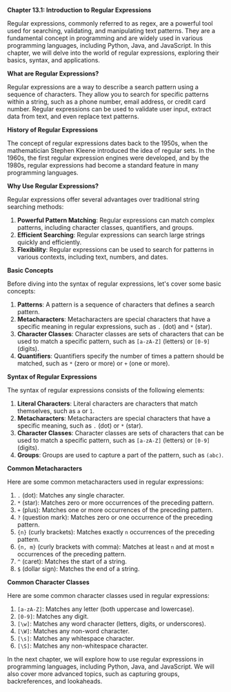 <p><strong>Chapter 13.1: Introduction to Regular Expressions</strong></p>

<p>Regular expressions, commonly referred to as regex, are a powerful tool used for searching, validating, and manipulating text patterns. They are a fundamental concept in programming and are widely used in various programming languages, including Python, Java, and JavaScript. In this chapter, we will delve into the world of regular expressions, exploring their basics, syntax, and applications.</p>

<p><strong>What are Regular Expressions?</strong></p>

<p>Regular expressions are a way to describe a search pattern using a sequence of characters. They allow you to search for specific patterns within a string, such as a phone number, email address, or credit card number. Regular expressions can be used to validate user input, extract data from text, and even replace text patterns.</p>

<p><strong>History of Regular Expressions</strong></p>

<p>The concept of regular expressions dates back to the 1950s, when the mathematician Stephen Kleene introduced the idea of regular sets. In the 1960s, the first regular expression engines were developed, and by the 1980s, regular expressions had become a standard feature in many programming languages.</p>

<p><strong>Why Use Regular Expressions?</strong></p>

<p>Regular expressions offer several advantages over traditional string searching methods:</p>

<ol>
<li><strong>Powerful Pattern Matching</strong>: Regular expressions can match complex patterns, including character classes, quantifiers, and groups.</li>
<li><strong>Efficient Searching</strong>: Regular expressions can search large strings quickly and efficiently.</li>
<li><strong>Flexibility</strong>: Regular expressions can be used to search for patterns in various contexts, including text, numbers, and dates.</li>
</ol>

<p><strong>Basic Concepts</strong></p>

<p>Before diving into the syntax of regular expressions, let's cover some basic concepts:</p>

<ol>
<li><strong>Patterns</strong>: A pattern is a sequence of characters that defines a search pattern.</li>
<li><strong>Metacharacters</strong>: Metacharacters are special characters that have a specific meaning in regular expressions, such as <code>.</code> (dot) and <code>*</code> (star).</li>
<li><strong>Character Classes</strong>: Character classes are sets of characters that can be used to match a specific pattern, such as <code>[a-zA-Z]</code> (letters) or <code>[0-9]</code> (digits).</li>
<li><strong>Quantifiers</strong>: Quantifiers specify the number of times a pattern should be matched, such as <code>*</code> (zero or more) or <code>+</code> (one or more).</li>
</ol>

<p><strong>Syntax of Regular Expressions</strong></p>

<p>The syntax of regular expressions consists of the following elements:</p>

<ol>
<li><strong>Literal Characters</strong>: Literal characters are characters that match themselves, such as <code>a</code> or <code>1</code>.</li>
<li><strong>Metacharacters</strong>: Metacharacters are special characters that have a specific meaning, such as <code>.</code> (dot) or <code>*</code> (star).</li>
<li><strong>Character Classes</strong>: Character classes are sets of characters that can be used to match a specific pattern, such as <code>[a-zA-Z]</code> (letters) or <code>[0-9]</code> (digits).</li>
<li><strong>Groups</strong>: Groups are used to capture a part of the pattern, such as <code>(abc)</code>.</li>
</ol>

<p><strong>Common Metacharacters</strong></p>

<p>Here are some common metacharacters used in regular expressions:</p>

<ol>
<li><code>.</code> (dot): Matches any single character.</li>
<li><code>*</code> (star): Matches zero or more occurrences of the preceding pattern.</li>
<li><code>+</code> (plus): Matches one or more occurrences of the preceding pattern.</li>
<li><code>?</code> (question mark): Matches zero or one occurrence of the preceding pattern.</li>
<li><code>{n}</code> (curly brackets): Matches exactly <code>n</code> occurrences of the preceding pattern.</li>
<li><code>{n, m}</code> (curly brackets with comma): Matches at least <code>n</code> and at most <code>m</code> occurrences of the preceding pattern.</li>
<li><code>^</code> (caret): Matches the start of a string.</li>
<li><code>$</code> (dollar sign): Matches the end of a string.</li>
</ol>

<p><strong>Common Character Classes</strong></p>

<p>Here are some common character classes used in regular expressions:</p>

<ol>
<li><code>[a-zA-Z]</code>: Matches any letter (both uppercase and lowercase).</li>
<li><code>[0-9]</code>: Matches any digit.</li>
<li><code>[\w]</code>: Matches any word character (letters, digits, or underscores).</li>
<li><code>[\W]</code>: Matches any non-word character.</li>
<li><code>[\s]</code>: Matches any whitespace character.</li>
<li><code>[\S]</code>: Matches any non-whitespace character.</li>
</ol>

<p>In the next chapter, we will explore how to use regular expressions in programming languages, including Python, Java, and JavaScript. We will also cover more advanced topics, such as capturing groups, backreferences, and lookaheads.</p>
